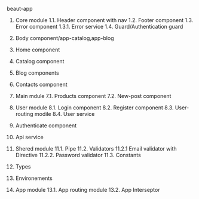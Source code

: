 beaut-app 

1. Core module
    1.1. Header component with nav
    1.2. Footer component
    1.3. Error component 
        1.3.1. Error service
    1.4. Guard/Authentication guard

2. Body component/app-catalog,app-blog

3. Home component

4. Catalog component

5. Blog components

6. Contacts component

7. Main mdule
    7.1. Products component
    7.2. New-post component

8. User module
    8.1. Login component
    8.2. Register component
    8.3. User-routing modile
    8.4. User service

9. Authenticate component

10. Api service

11. Shered module
    11.1. Pipe
    11.2. Validators
    11.2.1 Email validator with Directive
    11.2.2. Password validator
    11.3. Constants

12. Types

13. Environements

13. App module
    13.1. App routing module
    13.2. App Interseptor
    




